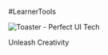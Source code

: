 #LearnerTools

![Toaster - Perfect UI Tech](http://edufloss.com/sites/default/files/logo.png)

Unleash Creativity


